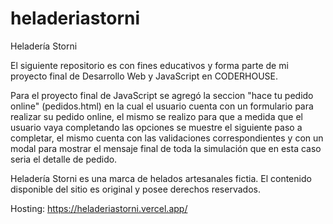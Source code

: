 # heladeriastorni
Heladería Storni 

El siguiente repositorio es con fines educativos y forma parte de mi proyecto final de Desarrollo Web y JavaScript en CODERHOUSE. 

Para el proyecto final de JavaScript se agregó la seccion "hace tu pedido online" (pedidos.html) en la cual el usuario cuenta con un formulario para realizar su pedido online, el mismo se realizo para que a medida que el usuario vaya completando las opciones se muestre el siguiente paso a completar, el mismo cuenta con las validaciones correspondientes y con un modal para mostrar el mensaje final de toda la simulación que en esta caso seria el detalle de pedido. 

Heladería Storni es una marca de helados artesanales fictia. El contenido disponible del sitio es original y posee derechos reservados. 

Hosting:
https://heladeriastorni.vercel.app/
